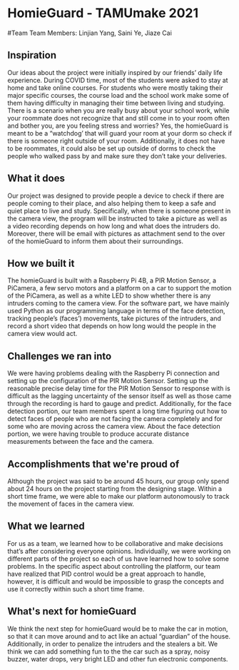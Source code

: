 # HomieGuard - TAMUmake 2021 
#Team 
Team Members: Linjian Yang, Saini Ye, Jiaze Cai
## Inspiration
Our ideas about the project were initially inspired by our friends’ daily life experience. During COVID time, most of the students were asked to stay at home and take online courses. For students who were mostly taking their major specific courses, the course load and the school work make some of them having difficulty in managing their time between living and studying. There is a scenario when you are really busy about your school work, while your roommate does not recognize that and still come in to your room often and bother you, are you feeling stress and worries? Yes, the homieGuard is meant to be a “watchdog’ that will guard your room at your dorm so check if there is someone right outside of your room. Additionally, it does not have to be roommates, it could also be set up outside of dorms to check the people who walked pass by and make sure they don’t take your deliveries. 


## What it does
Our project was designed to provide people a device to check if there are people coming to their place, and also helping them to keep a safe and quiet place to live and study. Specifically, when there is someone present in the camera view, the program will be instructed to take a picture as well as a video recording depends on how long and what does the intruders do. Moreover, there will be email with pictures as attachment send to the over of the homieGuard to inform them about their surroundings. 


## How we built it
The homieGuard is built with a Raspberry Pi 4B, a PIR Motion Sensor, a PiCamera, a few servo motors and a platform on a car to support the motion of the PiCamera, as well as a white LED to show whether there is any intruders coming to the camera view. For the software part, we have mainly used Python as our programming language in terms of the face detection, tracking people’s (faces’) movements, take pictures of the intruders, and record a short video that depends on how long would the people in the camera view would act. 


## Challenges we ran into
We were having problems dealing with the Raspberry Pi connection and setting up the configuration of the PIR Motion Sensor. Setting up the reasonable precise delay time for the PIR Motion Sensor to response with is difficult as the lagging uncertainty of the sensor itself as well as those came through the recording is hard to gauge and predict. Additionally, for the face detection portion, our team members spent a long time figuring out how to detect faces of people who are not facing the camera completely and for some who are moving across the camera view. About the face detection portion, we were having trouble to produce accurate distance measurements between the face and the camera. 


## Accomplishments that we're proud of
Although the project was said to be around 45 hours, our group only spend about 24 hours on the project starting from the designing stage. Within a short time frame, we were able to make our platform autonomously to track the movement of faces in the camera view. 


## What we learned
For us as a team, we learned how to be collaborative and make decisions that’s after considering everyone opinions. Individually, we were working on different parts of the project so each of us have learned how to solve some problems. In the specific aspect about controlling the platform, our team have realized that PID control would be a great approach to handle, however, it is difficult and would be impossible to grasp the concepts and use it correctly within such a short time frame. 


## What's next for homieGuard
We think the next step for homieGuard would be to make the car in motion, so that it can move around and to act like an actual “guardian” of the house. Additionally, in order to penalize the intruders and the stealers a bit. We think we can add something fun to the the car such as a spray, noisy buzzer, water drops, very bright LED and other fun electronic components.
